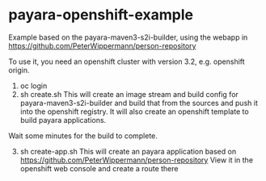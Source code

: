 # payara-openshift-example

Example based on the payara-maven3-s2i-builder, using the webapp in https://github.com/PeterWippermann/person-repository

To use it, you need an openshift cluster with version 3.2, e.g. openshift origin. 

1. oc login
2. sh create.sh
This will create an image stream and build config for payara-maven3-s2i-builder and build that from the sources and 
push it into the openshift registry.
It will also create an openshift template to build payara applications.

Wait some minutes for the build to complete. 

3. sh create-app.sh
This will create an payara application based on https://github.com/PeterWippermann/person-repository
View it in the openshift web console and create a route there
